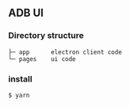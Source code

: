 ## ADB UI

### Directory structure

```
├─ app      electron client code
└─ pages    ui code
```

### install

```bash
$ yarn
```
